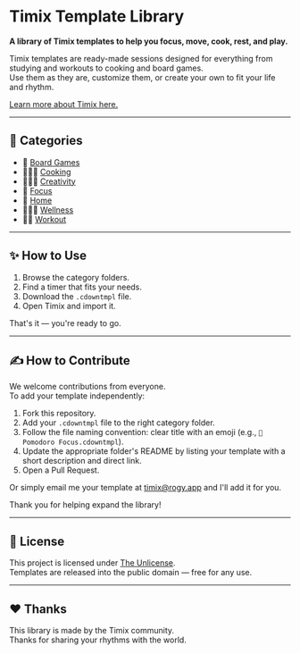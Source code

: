 # Timix Template Library

**A library of Timix templates to help you focus, move, cook, rest, and play.**

Timix templates are ready-made sessions designed for everything from studying and workouts to cooking and board games.  
Use them as they are, customize them, or create your own to fit your life and rhythm.

[Learn more about Timix here.](https://rogy.app/timix)

---

## 📁 Categories

- 🎲 [Board Games](Board%20Games/README.md)
- 👨🏽‍🍳 [Cooking](Cooking/README.md)
- 🧑🏽‍🎨 [Creativity](Creativity/README.md)
- 🧠 [Focus](Focus/README.md)
- 🏡 [Home](Home/README.md)
- 💆🏽‍♀️ [Wellness](Wellness/README.md)
- 💪🏽 [Workout](Workout/README.md)

---

## ✨ How to Use

1. Browse the category folders.
2. Find a timer that fits your needs.
3. Download the `.cdowntmpl` file.
4. Open Timix and import it.

That's it — you're ready to go.

---

## ✍️ How to Contribute

We welcome contributions from everyone.  
To add your template independently:

1. Fork this repository.
2. Add your `.cdowntmpl` file to the right category folder.
3. Follow the file naming convention: clear title with an emoji (e.g., `🍕Pomodoro Focus.cdowntmpl`).
4. Update the appropriate folder's README by listing your template with a short description and direct link.
5. Open a Pull Request.

Or simply email me your template at [timix@rogy.app](mailto:timix@rogy.app) and I'll add it for you.

Thank you for helping expand the library!

---

## 📜 License

This project is licensed under [The Unlicense](LICENSE).  
Templates are released into the public domain — free for any use.

---

## ❤️ Thanks

This library is made by the Timix community.  
Thanks for sharing your rhythms with the world.

